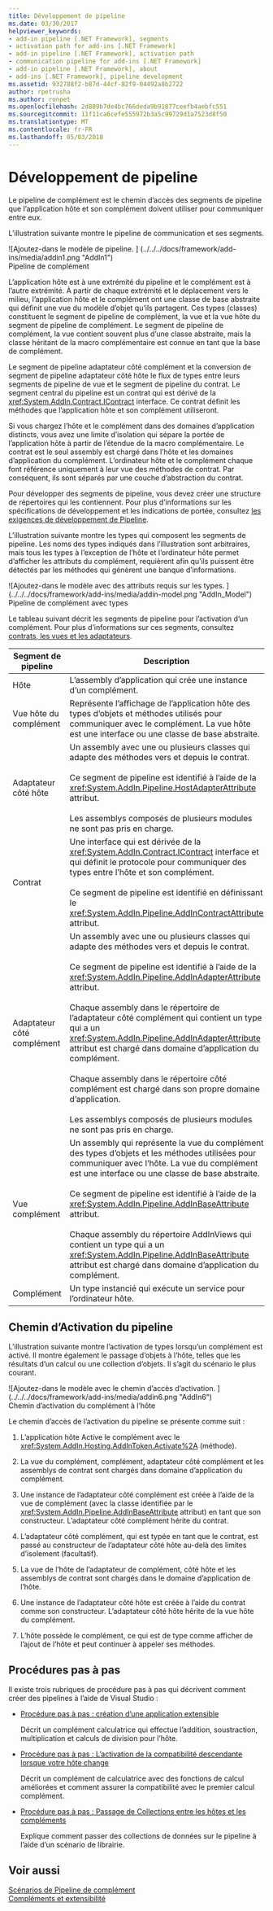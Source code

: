 ```yaml
---
title: Développement de pipeline
ms.date: 03/30/2017
helpviewer_keywords:
- add-in pipeline [.NET Framework], segments
- activation path for add-ins [.NET Framework]
- add-in pipeline [.NET Framework], activation path
- communication pipeline for add-ins [.NET Framework]
- add-in pipeline [.NET Framework], about
- add-ins [.NET Framework], pipeline development
ms.assetid: 932788f2-b87d-44cf-82f9-04492a8b2722
author: rpetrusha
ms.author: ronpet
ms.openlocfilehash: 2d889b7de4bc766deda9b91877ceefb4aebfc551
ms.sourcegitcommit: 11f11ca6cefe555972b3a5c99729d1a7523d8f50
ms.translationtype: MT
ms.contentlocale: fr-FR
ms.lasthandoff: 05/03/2018
---
```

# <a name="pipeline-development"></a>Développement de pipeline
Le pipeline de complément est le chemin d’accès des segments de pipeline que l’application hôte et son complément doivent utiliser pour communiquer entre eux.  
  
 L’illustration suivante montre le pipeline de communication et ses segments.  
  
 ![Ajoutez&#45;dans le modèle de pipeline. ] (../../../docs/framework/add-ins/media/addin1.png "AddIn1")  
Pipeline de complément  
  
 L’application hôte est à une extrémité du pipeline et le complément est à l’autre extrémité. À partir de chaque extrémité et le déplacement vers le milieu, l’application hôte et le complément ont une classe de base abstraite qui définit une vue du modèle d’objet qu’ils partagent. Ces types (classes) constituent le segment de pipeline de complément, la vue et la vue hôte du segment de pipeline de complément. Le segment de pipeline de complément, la vue contient souvent plus d’une classe abstraite, mais la classe héritant de la macro complémentaire est connue en tant que la base de complément.  
  
 Le segment de pipeline adaptateur côté complément et la conversion de segment de pipeline adaptateur côté hôte le flux de types entre leurs segments de pipeline de vue et le segment de pipeline du contrat. Le segment central du pipeline est un contrat qui est dérivé de la <xref:System.AddIn.Contract.IContract> interface. Ce contrat définit les méthodes que l’application hôte et son complément utiliseront.  
  
 Si vous chargez l’hôte et le complément dans des domaines d’application distincts, vous avez une limite d’isolation qui sépare la portée de l’application hôte à partir de l’étendue de la macro complémentaire. Le contrat est le seul assembly est chargé dans l’hôte et les domaines d’application du complément. L’ordinateur hôte et le complément chaque font référence uniquement à leur vue des méthodes de contrat. Par conséquent, ils sont séparés par une couche d’abstraction du contrat.  
  
 Pour développer des segments de pipeline, vous devez créer une structure de répertoires qui les contiennent. Pour plus d’informations sur les spécifications de développement et les indications de portée, consultez [les exigences de développement de Pipeline](http://msdn.microsoft.com/library/ef9fa986-e80b-43e1-868b-247f4c1d9da5).  
  
 L’illustration suivante montre les types qui composent les segments de pipeline. Les noms des types indiqués dans l’illustration sont arbitraires, mais tous les types à l’exception de l’hôte et l’ordinateur hôte permet d’afficher les attributs du complément, requièrent afin qu’ils puissent être détectés par les méthodes qui génèrent une banque d’informations.  
  
 ![Ajoutez&#45;dans le modèle avec des attributs requis sur les types. ] (../../../docs/framework/add-ins/media/addin-model.png "AddIn_Model")  
Pipeline de complément avec types  
  
 Le tableau suivant décrit les segments de pipeline pour l’activation d’un complément. Pour plus d’informations sur ces segments, consultez [contrats, les vues et les adaptateurs](http://msdn.microsoft.com/library/a6460173-9507-4b87-8c07-d4ee245d715c).  
  
|Segment de pipeline|Description|  
|----------------------|-----------------|  
|Hôte|L’assembly d’application qui crée une instance d’un complément.|  
|Vue hôte du complément|Représente l’affichage de l’application hôte des types d’objets et méthodes utilisés pour communiquer avec le complément. La vue hôte est une interface ou une classe de base abstraite.|  
|Adaptateur côté hôte|Un assembly avec une ou plusieurs classes qui adapte des méthodes vers et depuis le contrat.<br /><br /> Ce segment de pipeline est identifié à l’aide de la <xref:System.AddIn.Pipeline.HostAdapterAttribute> attribut.<br /><br /> Les assemblys composés de plusieurs modules ne sont pas pris en charge.|  
|Contrat|Une interface qui est dérivée de la <xref:System.AddIn.Contract.IContract> interface et qui définit le protocole pour communiquer des types entre l’hôte et son complément.<br /><br /> Ce segment de pipeline est identifié en définissant le <xref:System.AddIn.Pipeline.AddInContractAttribute> attribut.|  
|Adaptateur côté complément|Un assembly avec une ou plusieurs classes qui adapte des méthodes vers et depuis le contrat.<br /><br /> Ce segment de pipeline est identifié à l’aide de la <xref:System.AddIn.Pipeline.AddInAdapterAttribute> attribut.<br /><br /> Chaque assembly dans le répertoire de l’adaptateur côté complément qui contient un type qui a un <xref:System.AddIn.Pipeline.AddInAdapterAttribute> attribut est chargé dans domaine d’application du complément.<br /><br /> Chaque assembly dans le répertoire côté complément est chargé dans son propre domaine d’application.<br /><br /> Les assemblys composés de plusieurs modules ne sont pas pris en charge.|  
|Vue complément|Un assembly qui représente la vue du complément des types d’objets et les méthodes utilisées pour communiquer avec l’hôte. La vue du complément est une interface ou une classe de base abstraite.<br /><br /> Ce segment de pipeline est identifié à l’aide de la <xref:System.AddIn.Pipeline.AddInBaseAttribute> attribut.<br /><br /> Chaque assembly du répertoire AddInViews qui contient un type qui a un <xref:System.AddIn.Pipeline.AddInBaseAttribute> attribut est chargé dans domaine d’application du complément.|  
|Complément|Un type instancié qui exécute un service pour l’ordinateur hôte.|  
  
## <a name="pipeline-activation-path"></a>Chemin d’Activation du pipeline  
 L’illustration suivante montre l’activation de types lorsqu’un complément est activé. Il montre également le passage d’objets à l’hôte, telles que les résultats d’un calcul ou une collection d’objets. Il s’agit du scénario le plus courant.  
  
 ![Ajoutez&#45;dans le modèle avec le chemin d’accès d’activation. ] (../../../docs/framework/add-ins/media/addin6.png "AddIn6")  
Chemin d’activation du complément à l’hôte  
  
 Le chemin d’accès de l’activation du pipeline se présente comme suit :  
  
1.  L’application hôte Active le complément avec le <xref:System.AddIn.Hosting.AddInToken.Activate%2A> (méthode).  
  
2.  La vue du complément, complément, adaptateur côté complément et les assemblys de contrat sont chargés dans domaine d’application du complément.  
  
3.  Une instance de l’adaptateur côté complément est créée à l’aide de la vue de complément (avec la classe identifiée par le <xref:System.AddIn.Pipeline.AddInBaseAttribute> attribut) en tant que son constructeur. L’adaptateur côté complément hérite du contrat.  
  
4.  L’adaptateur côté complément, qui est typée en tant que le contrat, est passé au constructeur de l’adaptateur côté hôte au-delà des limites d’isolement (facultatif).  
  
5.  La vue de l’hôte de l’adaptateur de complément, côté hôte et les assemblys de contrat sont chargés dans le domaine d’application de l’hôte.  
  
6.  Une instance de l’adaptateur côté hôte est créée à l’aide du contrat comme son constructeur. L’adaptateur côté hôte hérite de la vue hôte du complément.  
  
7.  L’hôte possède le complément, ce qui est de type comme afficher de l’ajout de l’hôte et peut continuer à appeler ses méthodes.  
  
## <a name="walkthroughs"></a>Procédures pas à pas  
 Il existe trois rubriques de procédure pas à pas qui décrivent comment créer des pipelines à l’aide de Visual Studio :  
  
-   [Procédure pas à pas : création d’une application extensible](../../../docs/framework/add-ins/walkthrough-create-extensible-app.md)  
  
     Décrit un complément calculatrice qui effectue l’addition, soustraction, multiplication et calculs de division pour l’hôte.  
  
-   [Procédure pas à pas : L’activation de la compatibilité descendante lorsque votre hôte change](http://msdn.microsoft.com/library/6fa15bb5-8f04-407d-bd7d-675dc043c848)  
  
     Décrit un complément de calculatrice avec des fonctions de calcul améliorées et comment assurer la compatibilité avec le premier calcul complément.  
  
-   [Procédure pas à pas : Passage de Collections entre les hôtes et les compléments](http://msdn.microsoft.com/library/b532c604-548e-4fab-b11c-377257dd0ee5)  
  
     Explique comment passer des collections de données sur le pipeline à l’aide d’un scénario de librairie.  
  
## <a name="see-also"></a>Voir aussi  
 [Scénarios de Pipeline de complément](http://msdn.microsoft.com/library/feb70e0b-8734-494c-aeaf-b567f014043e)  
 [Compléments et extensibilité](../../../docs/framework/add-ins/index.md)
